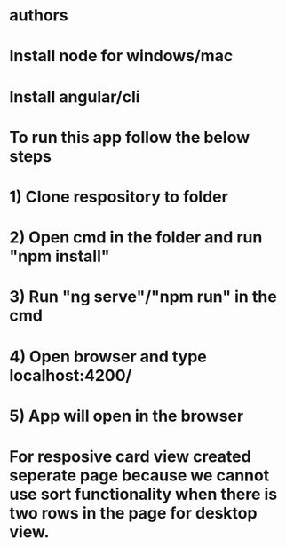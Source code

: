 # authors

# Install node for windows/mac

# Install angular/cli

# To run this app follow the below steps

# 1) Clone respository to folder

# 2) Open cmd in the folder and run "npm install"

# 3) Run "ng serve"/"npm run" in the cmd

# 4) Open browser and type localhost:4200/

# 5) App will open in the browser


# For resposive card view created seperate page because we cannot use sort functionality when there is two rows in the page for desktop view.
